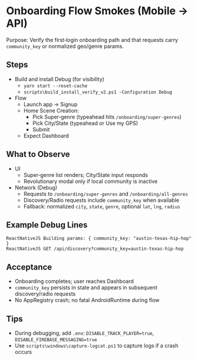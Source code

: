 # Onboarding Flow Smokes (Mobile → API)

Purpose: Verify the first‑login onboarding path and that requests carry `community_key` or normalized geo/genre params.

## Steps
- Build and install Debug (for visibility)
  - `yarn start --reset-cache`
  - `scripts\build_install_verify_v2.ps1 -Configuration Debug`
- Flow
  - Launch app → Signup
  - Home Scene Creation:
    - Pick Super‑genre (typeahead hits `/onboarding/super-genres`)
    - Pick City/State (typeahead or Use my GPS)
    - Submit
  - Expect Dashboard

## What to Observe
- UI
  - Super‑genre list renders; City/State input responds
  - Revolutionary modal only if local community is inactive
- Network (Debug)
  - Requests to `/onboarding/super-genres` and `/onboarding/all-genres`
  - Discovery/Radio requests include `community_key` when available
  - Fallback: normalized `city`, `state`, `genre`, optional `lat`, `lng`, `radius`

## Example Debug Lines
```
ReactNativeJS Building params: { community_key: "austin-texas-hip-hop" }
ReactNativeJS GET /api/discovery?community_key=austin-texas-hip-hop
```

## Acceptance
- Onboarding completes; user reaches Dashboard
- `community_key` persists in state and appears in subsequent discovery/radio requests
- No AppRegistry crash; no fatal AndroidRuntime during flow

## Tips
- During debugging, add `.env`: `DISABLE_TRACK_PLAYER=true`, `DISABLE_FIREBASE_MESSAGING=true`
- Use `scripts\windows\capture-logcat.ps1` to capture logs if a crash occurs

